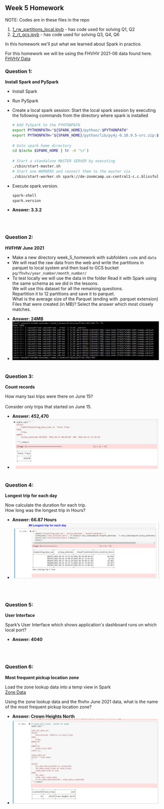 ## Week 5 Homework 
NOTE:
Codes are in these files in the repo
1. [1_rw_partitions_local.ipyb](code/1_rw_partitions_local.ipynb) - has code used for solving Q1, Q2
2. [2_rt_gcs.ipyb](code/2_rt_gcs.ipynb) - has code used for solving Q3, Q4, Q6 

In this homework we'll put what we learned about Spark in practice.

For this homework we will be using the FHVHV 2021-06 data found here. [FHVHV Data](https://github.com/DataTalksClub/nyc-tlc-data/releases/download/fhvhv/fhvhv_tripdata_2021-06.csv.gz )


### Question 1: 

**Install Spark and PySpark** 

- Install Spark
- Run PySpark
- Create a local spark session:
    Start the local spark session by executing the following commands from the directory where spark is installed
    
    ```bash
    # Add PySpark to the PYHTONPATH
    export PYTHONPATH="${SPARK_HOME}/python/:$PYTHONPATH"
    export PYTHONPATH="${SPARK_HOME}/python/lib/py4j-0.10.9.5-src.zip:$PYTHONPATH"
    
    # Goto spark home directory
    cd $(echo $SPARK_HOME | tr -d '\r')
    
    # Start a standalone MASTER SERVER by executing 
    ./sbin/start-master.sh
    # Start one WORKERS and connect them to the master via
    ./sbin/start-worker.sh spark://de-zoomcamp.us-central1-c.c.blissful-flames-375219.internal:7077
    ```

- Execute spark.version.
    ```bash
    spark-shell
    spark.version
    ```
- **Answer: 3.3.2**

</br></br>


### Question 2: 

**HVFHW June 2021**
* Make a new directory week_5_homework with subfolders `code` and `data`
* We will read the raw data from the web and write the partitions in parquet to local system and then load to GCS bucket `pq/fhvhv/year_number/month_number/`
* To test locally we will use the data in the folder
Read it with Spark using the same schema as we did in the lessons.</br> 
We will use this dataset for all the remaining questions.</br>
Repartition it to 12 partitions and save it to parquet.</br>
What is the average size of the Parquet (ending with .parquet extension) Files that were created (in MB)? Select the answer which most closely matches.</br>
- **Answer: 24MB**
- ![Partition_sizes](images/partition_sizes.JPG)
</br></br>


### Question 3: 

**Count records**  

How many taxi trips were there on June 15?</br></br>
Consider only trips that started on June 15.</br>
- **Answer: 452,470**
- ![Total Trips](images/q3.JPG)
</br></br>


### Question 4: 

**Longest trip for each day**  

Now calculate the duration for each trip.</br>
How long was the longest trip in Hours?</br>
- **Answer: 66.87 Hours**
- ![Longest Trip](images/q4.JPG)

</br></br>

### Question 5: 

**User Interface**

 Spark’s User Interface which shows application's dashboard runs on which local port?</br>
- **Answer: 4040**

</br></br>


### Question 6: 

**Most frequent pickup location zone**

Load the zone lookup data into a temp view in Spark</br>
[Zone Data](https://github.com/DataTalksClub/nyc-tlc-data/releases/download/misc/taxi_zone_lookup.csv)</br>

Using the zone lookup data and the fhvhv June 2021 data, what is the name of the most frequent pickup location zone?</br>
- **Answer: Crown Heights North**
- ![Zone Nam](images/q6.JPG)
</br></br>
